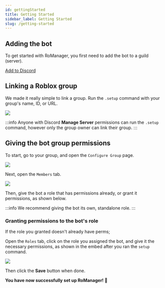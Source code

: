 ```yaml
---
id: gettingStarted
title: Getting Started
sidebar_label: Getting Started
slug: /getting-started
---
```


## Adding the bot
To get started with RoManager, you first need to add the bot to a guild (server).

[Add to Discord](https://discord.com/api/oauth2/authorize?client_id=738035113815834746&permissions=8&scope=bot)

## Linking a Roblox group
We made it really simple to link a group. Run the `.setup` command with your group's name, ID, or URL.

![](https://i.jaydenn.dev/2021/02/OTGtGlh1Moc.png)

:::info
Anyone with Discord **Manage Server** permissions can run the `.setup` command, however only the group owner can link their group.
:::

## Giving the bot group permissions
To start, go to your group, and open the `Configure Group` page.

![](https://i.jaydenn.dev/2021/02/0zOidVmgEFv.png)

Next, open the `Members` tab.

![](https://i.jaydenn.dev/2021/02/mThre5mMAGE.png)

Then, give the bot a role that has permissions already, or grant it permissions, as shown below.

:::info
We recommend giving the bot its own, standalone role.
:::

### Granting permissions to the bot's role
If the role you granted doesn't already have perms;

Open the `Roles` tab, click on the role you assigned the bot, and give it the necessary permissions, as shown in the embed after you ran the `setup` command.

![](https://i.jaydenn.dev/2021/02/pH2peApvgJp.png)

Then click the **Save** button when done.

**You have now successfully set up RoManager! 🎉**
